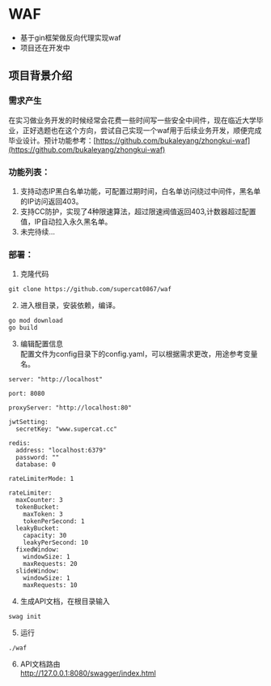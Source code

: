# WAF

- 基于gin框架做反向代理实现waf
- 项目还在开发中

## 项目背景介绍

### 需求产生

在实习做业务开发的时候经常会花费一些时间写一些安全中间件，现在临近大学毕业，正好选题也在这个方向，尝试自己实现一个waf用于后续业务开发，顺便完成毕业设计。预计功能参考：[https://github.com/bukaleyang/zhongkui-waf](https://github.com/bukaleyang/zhongkui-waf)

### 功能列表：

1. 支持动态IP黑白名单功能，可配置过期时间，白名单访问绕过中间件，黑名单的IP访问返回403。
2. 支持CC防护，实现了4种限速算法，超过限速阀值返回403,计数器超过配置值，IP自动拉入永久黑名单。
3. 未完待续...

### 部署：

1. 克隆代码

```
git clone https://github.com/supercat0867/waf
```

2. 进入根目录，安装依赖，编译。

```
go mod download
go build
```

3. 编辑配置信息\
   配置文件为config目录下的config.yaml，可以根据需求更改，用途参考变量名。
```
server: "http://localhost"

port: 8080

proxyServer: "http://localhost:80"

jwtSetting:
  secretKey: "www.supercat.cc"

redis:
  address: "localhost:6379"
  password: ""
  database: 0

rateLimiterMode: 1

rateLimiter:
  maxCounter: 3
  tokenBucket:
    maxToken: 3
    tokenPerSecond: 1
  leakyBucket:
    capacity: 30
    leakyPerSecond: 10
  fixedWindow:
    windowSize: 1
    maxRequests: 20
  slideWindow:
    windowSize: 1
    maxRequests: 10
```

4. 生成API文档，在根目录输入
```azure
swag init
```
5. 运行

```
./waf
```

6. API文档路由\
   http://127.0.0.1:8080/swagger/index.html